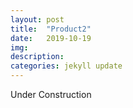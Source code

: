 ```yaml
---
layout: post
title:  "Product2"
date:   2019-10-19
img:
description:
categories: jekyll update
---
```

Under Construction
